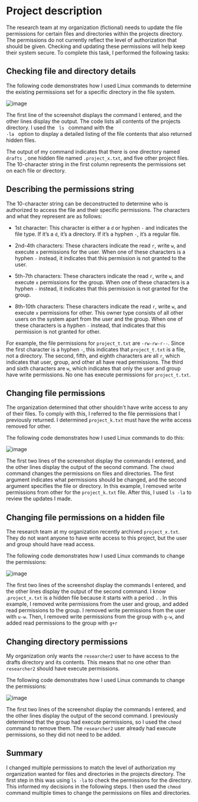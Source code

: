 # Project description

The research team at my organization (fictional) needs to update the file permissions for certain files and
directories within the projects directory. The permissions do not currently reflect the level of
authorization that should be given. Checking and updating these permissions will help keep
their system secure. To complete this task, I performed the following tasks:

## Checking file and directory details

The following code demonstrates how I used Linux commands to determine the existing
permissions set for a specific directory in the file system.

![image](https://github.com/mikeal-12/File-Permissions-in-Linux/assets/72464155/1bad6bcc-7e06-4828-8808-140cfc397c4f)

The first line of the screenshot displays the command I entered, and the other lines display the
output. The code lists all contents of the projects directory. I used the <code> ls </code> command with the
<code> -la </code> option to display a detailed listing of the file contents that also returned hidden files.

The output of my command indicates that there is one directory named <code> drafts </code>, one hidden file
named <code>.project_x.txt</code>, and five other project files. The 10-character string in the first
column represents the permissions set on each file or directory.

## Describing the permissions string

The 10-character string can be deconstructed to determine who is authorized to access the file and their specific permissions. The characters and what they represent are as follows:
-	1st character: This character is either a <code>d</code> or hyphen <code>-</code> and indicates the file type. If it’s a <code>d</code>, it’s a directory. If it’s a hyphen <code>-</code>, it’s a regular file.

-	2nd-4th characters: These characters indicate the read <code>r</code>, write <code>w</code>, and execute <code>x</code> permissions for the user. When one of these characters is a hyphen <code>-</code> instead, it indicates that this permission is not granted to the user.

-	5th-7th characters: These characters indicate the read <code>r</code>, write <code>w</code>, and execute <code>x</code> permissions for the group. When one of these characters is a hyphen <code>-</code> instead, it indicates that this permission is not granted for the group.
-	8th-10th characters: These characters indicate the read <code>r</code>, write <code>w</code>, and execute <code>x</code> permissions for other. This owner type consists of all other users on the system apart from the user and the group. When one of these characters is a hyphen <code>-</code> instead, that indicates that this permission is not granted for other.

For example, the file permissions for <code>project_t.txt</code> are <code>-rw-rw-r--</code>. Since the first character is a hyphen <code>-</code>, this indicates that <code>project_t.txt</code> is a file, not a directory. The second, fifth, and eighth characters are all <code>r</code>, which indicates that user, group, and other all have read permissions. The third and sixth characters are <code>w</code>, which indicates that only the user and group have write permissions. No one has execute permissions for <code>project_t.txt</code>.

## Changing file permissions

The organization determined that other shouldn't have write access to any of their files. To comply with this, I referred to the file permissions that I previously returned. I determined <code>project_k.txt</code> must have the write access removed for other.

The following code demonstrates how I used Linux commands to do this:

![image](https://github.com/mikeal-12/File-Permissions-in-Linux/assets/72464155/5b3b92e2-e4a3-41af-b645-87af54b268bf)

The first two lines of the screenshot display the commands I entered, and the other lines display the output of the second command. The <code>chmod</code> command changes the permissions on files and directories. The first argument indicates what permissions should be changed, and the second argument specifies the file or directory. In this example, I removed write permissions from other for the <code>project_k.txt</code> file. After this, I used <code>ls -la</code> to review the updates I made.

## Changing file permissions on a hidden file

The research team at my organization recently archived <code>project_x.txt</code>. They do not want anyone to have write access to this project, but the user and group should have read access. 

The following code demonstrates how I used Linux commands to change the permissions:

![image](https://github.com/mikeal-12/File-Permissions-in-Linux/assets/72464155/84f85cab-d543-440f-8f9b-18dd69d1c5ab)

The first two lines of the screenshot display the commands I entered, and the other lines display the output of the second command. I know .<code>project_x.txt</code> is a hidden file because it starts with a period <code>.</code> . In this example, I removed write permissions from the user and group, and added read permissions to the group. I removed write permissions from the user with <code>u-w</code>. Then, I removed write permissions from the group with <code>g-w</code>, and added read permissions to the group with <code>g+r</code>

## Changing directory permissions

My organization only wants the <code>researcher2</code> user to have access to the drafts directory and its contents. This means that no one other than <code>researcher2</code> should have execute permissions.

The following code demonstrates how I used Linux commands to change the permissions:

![image](https://github.com/mikeal-12/File-Permissions-in-Linux/assets/72464155/e51ade96-355f-4a83-b7f3-e6651112c59e)

The first two lines of the screenshot display the commands I entered, and the other lines display the output of the second command. I previously determined that the group had execute permissions, so I used the <code>chmod</code> command to remove them. The <code>researcher2</code> user already had execute permissions, so they did not need to be added.


## Summary

I changed multiple permissions to match the level of authorization my organization wanted for files and directories in the projects directory. The first step in this was using <code>ls -la</code> to check the permissions for the directory. This informed my decisions in the following steps. I then used the <code>chmod</code> command multiple times to change the permissions on files and directories.







